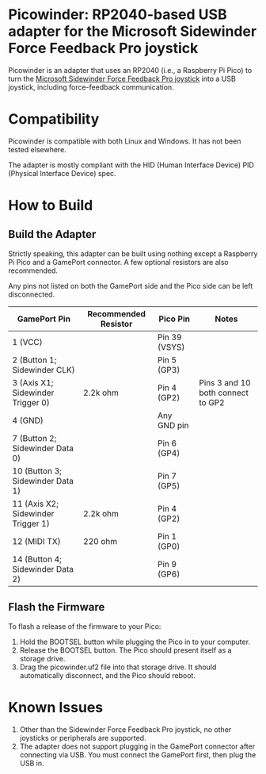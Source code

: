 # Picowinder: RP2040-based USB adapter for the Microsoft Sidewinder Force Feedback Pro joystick
Picowinder is an adapter that uses an RP2040 (i.e., a Raspberry Pi Pico) to turn the [Microsoft Sidewinder Force Feedback Pro joystick](https://www.youtube.com/watch?v=evwn435x0dM) into a USB joystick, including force-feedback communication.

# Compatibility
Picowinder is compatible with both Linux and Windows. It has not been tested elsewhere.

The adapter is mostly compliant with the HID (Human Interface Device) PID (Physical Interface Device) spec.

# How to Build

## Build the Adapter
Strictly speaking, this adapter can be built using nothing except a Raspberry Pi Pico and a GamePort connector. A few optional resistors are also recommended.

Any pins not listed on both the GamePort side and the Pico side can be left disconnected.

| GamePort Pin                       | Recommended Resistor | Pico Pin        | Notes                             |
|------------------------------------|----------------------|-----------------|-----------------------------------|
| 1 (VCC)                            |                      | Pin 39 (VSYS)   |                                   |
| 2 (Button 1; Sidewinder CLK)       |                      | Pin 5 (GP3)     |                                   |
| 3 (Axis X1; Sidewinder Trigger 0)  | 2.2k ohm             | Pin 4 (GP2)     | Pins 3 and 10 both connect to GP2 |
| 4 (GND)                            |                      | Any GND pin     |                                   |
| 7 (Button 2; Sidewinder Data 0)    |                      | Pin 6 (GP4)     |                                   |
| 10 (Button 3; Sidewinder Data 1)   |                      | Pin 7 (GP5)     |                                   |
| 11 (Axis X2; Sidewinder Trigger 1) | 2.2k ohm             | Pin 4 (GP2)     |                                   |
| 12 (MIDI TX)                       | 220 ohm              | Pin 1 (GP0)     |                                   |
| 14 (Button 4; Sidewinder Data 2)   |                      | Pin 9 (GP6)     |                                   |

## Flash the Firmware

To flash a release of the firmware to your Pico:
1. Hold the BOOTSEL button while plugging the Pico in to your computer.
2. Release the BOOTSEL button. The Pico should present itself as a storage drive.
3. Drag the picowinder.uf2 file into that storage drive. It should automatically disconnect, and the Pico should reboot.

# Known Issues

1. Other than the Sidewinder Force Feedback Pro joystick, no other joysticks or peripherals are supported.
2. The adapter does not support plugging in the GamePort connector after connecting via USB. You must connect the GamePort first, then plug the USB in.
